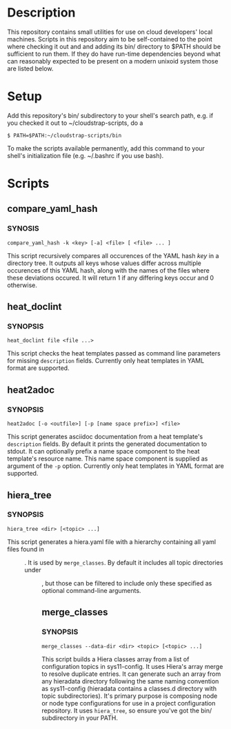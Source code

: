 Description
===========

This repository contains small utilities for use on cloud developers' local
machines. Scripts in this repository aim to be self-contained to the point
where checking it out and and adding its bin/ directory to $PATH should be
sufficient to run them. If they do have run-time dependencies beyond what can
reasonably expected to be present on a modern unixoid system those are listed
below.

Setup
=====

Add this repository's bin/ subdirectory to your shell's search path, e.g. if
you checked it out to ~/cloudstrap-scripts, do a

  `$ PATH=$PATH:~/cloudstrap-scripts/bin`

To make the scripts available permanently, add this command to your shell's
initialization file (e.g. ~/.bashrc if you use bash).

Scripts
=======

compare_yaml_hash
-----------------

### SYNOSIS

  `compare_yaml_hash -k <key> [-a] <file> [ <file> ... ]`

This script recursively compares all occurences of the YAML hash *key* in a
directory tree. It outputs all keys whose values differ across multiple
occurences of this YAML hash, along with the names of the files where these
deviations occured. It will return 1 if any differing keys occur and 0
otherwise.

heat_doclint
------------

### SYNOPSIS

  `heat_doclint file <file ...>`

This script checks the heat templates passed as command line parameters for
missing `description` fields. Currently only heat templates in YAML format are
supported.

heat2adoc
---------

### SYNOPSIS

  `heat2adoc [-o <outfile>] [-p [name space prefix>] <file>`

This script generates asciidoc documentation from a heat template's
`description` fields. By default it prints the generated documentation to
stdout. It can optionally prefix a name space component to the heat template's
resource name. This name space component is supplied as argument of the `-p`
option. Currently only heat templates in YAML format are supported.


hiera_tree
----------

### SYNOPSIS

  `hiera_tree <dir> [<topic> ...]`

This script generates a hiera.yaml file with a hierarchy containing all yaml
files found in *<dir>*. It is used by `merge_classes`. By default it includes
all topic directories under *<dir>*, but those can be filtered to include only
these specified as optional command-line arguments.

merge_classes
-------------

### SYNOPSIS

  `merge_classes --data-dir <dir> <topic> [<topic> ...]`

This script builds a Hiera classes array from a list of configuration topics in
sys11-config. It uses Hiera's array merge to resolve duplicate entries. It can
generate such an array from any hieradata directory following the same naming
convention as sys11-config (hieradata contains a classes.d directory with topic
subdirectories). It's primary purpose is composing node or node type
configurations for use in a project configuration repository. It uses
`hiera_tree`, so ensure you've got the bin/ subdirectory in your PATH.
